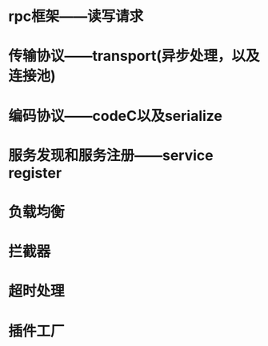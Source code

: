 # rpc框架——读写请求
# 传输协议——transport(异步处理，以及连接池)
# 编码协议——codeC以及serialize
# 服务发现和服务注册——service register
# 负载均衡
# 拦截器
# 超时处理
# 插件工厂